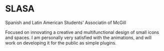 # SLASA

Spanish and Latin American Students' Associatin of McGill

Focused on innovating a creative and multifunctional design of small icons and spaces. I am personally very satisfied with the animations, and will work on developing it for the public as simple plugins.



